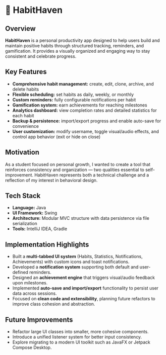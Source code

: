 # 🌝 HabitHaven

## Overview

**HabitHaven** is a personal productivity app designed to help users build and maintain positive habits through structured tracking, reminders, and gamification. It provides a visually organized and engaging way to stay consistent and celebrate progress.

## Key Features

* **Comprehensive habit management:** create, edit, clone, archive, and delete habits
* **Flexible scheduling:** set habits as daily, weekly, or monthly
* **Custom reminders:** fully configurable notifications per habit
* **Gamification system:** earn achievements for reaching milestones
* **Analytics dashboard:** view completion rates and detailed statistics for each habit
* **Backup & persistence:** import/export progress and enable auto-save for convenience
* **User customization:** modify username, toggle visual/audio effects, and control app behavior (exit or hide on close)

## Motivation

As a student focused on personal growth, I wanted to create a tool that reinforces consistency and organization — two qualities essential to self-improvement. HabitHaven represents both a technical challenge and a reflection of my interest in behavioral design.

## Tech Stack

* **Language:** Java
* **UI Framework:** Swing
* **Architecture:** Modular MVC structure with data persistence via file serialization
* **Tools:** IntelliJ IDEA, Gradle

## Implementation Highlights

* Built a **multi-tabbed UI system** (Habits, Statistics, Notifications, Achievements) with custom icons and toast notifications.
* Developed a **notification system** supporting both default and user-defined reminders.
* Designed an **achievement engine** that triggers visual/audio feedback upon milestones.
* Implemented **auto-save and import/export** functionality to persist user data across sessions.
* Focused on **clean code and extensibility**, planning future refactors to improve class cohesion and abstraction.

## Future Improvements

* Refactor large UI classes into smaller, more cohesive components.
* Introduce a unified listener system for better input consistency.
* Explore migrating to a modern UI toolkit such as JavaFX or Jetpack Compose Desktop.
